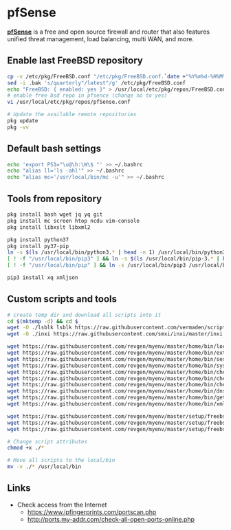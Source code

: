 # pfSense

[**pfSense**](https://www.pfsense.org/) is a free and open source firewall 
and router that also features unified threat management, load balancing, multi WAN, and more.



## Enable last FreeBSD repository
```bash
cp -v /etc/pkg/FreeBSD.conf "/etc/pkg/FreeBSD.conf.`date +"%Y%m%d-%H%M%S"`.orig"
sed -i .bak 's/quarterly"/latest"/g' /etc/pkg/FreeBSD.conf
echo "FreeBSD: { enabled: yes }" > /usr/local/etc/pkg/repos/FreeBSD.conf
# enable free bsd repo in pfsence (change no to yes)
vi /usr/local/etc/pkg/repos/pfSense.conf

# Update the available remote repositories
pkg update
pkg -vv
```

## Default **bash** settings
```bash
echo 'export PS1="\u@\h:\W\$ "' >> ~/.bashrc
echo "alias ll='ls -ahl'" >> ~/.bashrc
echo "alias mc='/usr/local/bin/mc -u'" >> ~/.bashrc
```

## Tools from repository
```bash
pkg install bash wget jq yq git
pkg install mc screen htop ncdu vim-console
pkg install libxslt libxml2

pkg install python37
pkg install py37-pip
ln -s $(ls /usr/local/bin/python3.* | head -n 1) /usr/local/bin/python3
[ ! -f "/usr/local/bin/pip3" ] && ln -s $(ls /usr/local/bin/pip-3.* | head -n 1) /usr/local/bin/pip3
[ ! -f "/usr/local/bin/pip" ] && ln -s /usr/local/bin/pip3 /usr/local/bin/pip

pip3 install xq xmljson
```

## Custom scripts and tools
```bash
# create temp dir and download all scripts into it
cd $(mktemp -d) && cd $_
wget -O ./lsblk lsblk https://raw.githubusercontent.com/vermaden/scripts/master/lsblk.sh
wget -O ./inxi https://raw.githubusercontent.com/smxi/inxi/master/inxi

wget https://raw.githubusercontent.com/revgen/myenv/master/home/bin/localip
wget https://raw.githubusercontent.com/revgen/myenv/master/home/bin/externalip
wget https://raw.githubusercontent.com/revgen/myenv/master/home/bin/session
wget https://raw.githubusercontent.com/revgen/myenv/master/home/bin/sysinfo
wget https://raw.githubusercontent.com/revgen/myenv/master/home/bin/check-bad-domains
wget https://raw.githubusercontent.com/revgen/myenv/master/home/bin/check-internet-speed
wget https://raw.githubusercontent.com/revgen/myenv/master/home/bin/check-opendns
wget https://raw.githubusercontent.com/revgen/myenv/master/home/bin/dns-name-by-ip
wget https://raw.githubusercontent.com/revgen/myenv/master/home/bin/get-http-status-code
wget https://raw.githubusercontent.com/revgen/myenv/master/home/bin/xml-to-json

wget https://raw.githubusercontent.com/revgen/myenv/master/setup/freebsd/pfsence/usr/local/bin/notify-send
wget https://raw.githubusercontent.com/revgen/myenv/master/setup/freebsd/pfsence/usr/local/bin/view-squid-log
wget https://raw.githubusercontent.com/revgen/myenv/master/setup/freebsd/pfsence/usr/local/bin/pfhelper

# Change script attributes
chmod +x ./*

# Move all scripts to the local/bin
mv -v ./* /usr/local/bin
```


## Links

* Check access from the Internet
    - https://www.ipfingerprints.com/portscan.php
    - http://ports.my-addr.com/check-all-open-ports-online.php


